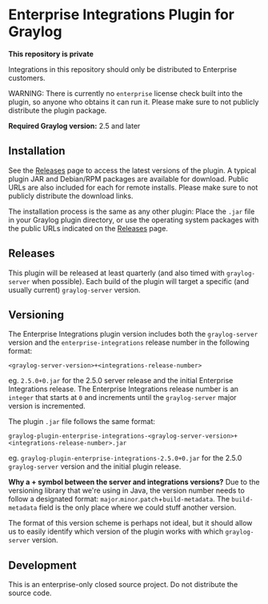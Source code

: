 # Enterprise Integrations Plugin for Graylog

**This repository is private** 

Integrations in this repository should only be distributed to Enterprise customers. 

WARNING: There is currently no `enterprise` license check built into the 
plugin, so anyone who obtains it can run it. Please make sure to not publicly distribute the plugin package.  

**Required Graylog version:** 2.5 and later

Installation
------------

See the [Releases](https://github.com/Graylog2/graylog-plugin-enterprise-integrations/releases) page to access the latest versions 
of the plugin. A typical plugin JAR and Debian/RPM packages are available for download. Public URLs are also included 
for each for remote installs. Please make sure to not publicly distribute the download links. 

The installation process is the same as any other plugin: Place the `.jar` file in your Graylog plugin directory, or use
the operating system packages with the public URLs indicated on the [Releases](https://github.com/Graylog2/graylog-plugin-enterprise-integrations/releases) page.

Releases
--------

This plugin will be released at least quarterly (and also timed with `graylog-server` when possible). Each build of the 
plugin will target a specific (and usually current) `graylog-server` version. 

Versioning
----------

The Enterprise Integrations plugin version includes both the `graylog-server` version and the `enterprise-integrations`
release number in the following format:

`<graylog-server-version>+<integrations-release-number>`

eg. `2.5.0+0.jar` for the 2.5.0 server release and the initial Enterprise Integrations release. The 
Enterprise Integrations release number is an `integer` that starts at `0` and increments until the `graylog-server` 
major version is incremented. 

The plugin `.jar` file follows the same format: 

`graylog-plugin-enterprise-integrations-<graylog-server-version>+<integrations-release-number>.jar`  

eg. `graylog-plugin-enterprise-integrations-2.5.0+0.jar` for the 2.5.0 `graylog-server` version and the initial plugin release.
  
**Why a + symbol between the server and integrations versions?** Due to the versioning 
library that we're using in Java, the version number needs to follow a designated format: `major`.`minor`.`patch`+`build-metadata`. 
The `build-metadata` field is the only place where we could stuff another version.
 
The format of this version scheme is perhaps not ideal, but it should allow us to easily identify which version of the 
plugin works with which `graylog-server` version. 

Development
-----------

This is an enterprise-only closed source project. Do not distribute the source code.